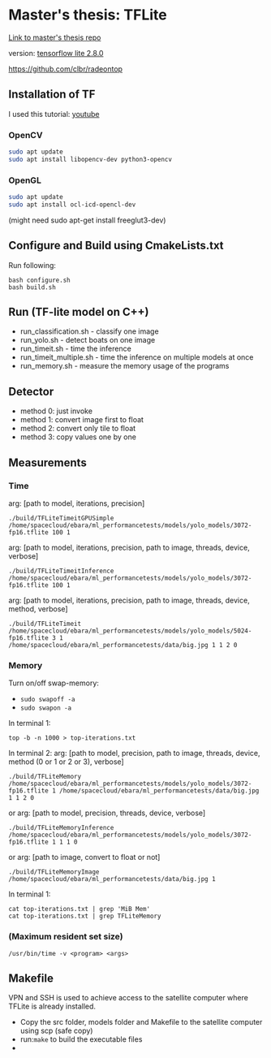 # Master's thesis: TFLite
[Link to master's thesis repo](https://github.com/Sara980710/master_thesis)

version: [tensorflow lite 2.8.0](https://github.com/tensorflow/tensorflow/releases/tag/v2.8.0)

https://github.com/clbr/radeontop

## Installation of TF
I used this tutorial: [youtube](https://www.youtube.com/playlist?list=PLYV_j9XEhvorTV-ClcNA2xUb5YsdUHgRX)

### OpenCV
````bash
sudo apt update
sudo apt install libopencv-dev python3-opencv
````
### OpenGL
````bash
sudo apt update
sudo apt install ocl-icd-opencl-dev
````
(might need sudo apt-get install freeglut3-dev)

## Configure and Build using CmakeLists.txt
Run following:
````
bash configure.sh
bash build.sh
````
## Run (TF-lite model on C++)
* run_classification.sh - classify one image
* run_yolo.sh - detect boats on one image
* run_timeit.sh - time the inference
* run_timeit_multiple.sh - time the inference on multiple models at once
* run_memory.sh - measure the memory usage of the programs

## Detector
* method 0: just invoke
* method 1: convert image first to float
* method 2: convert only tile to float
* method 3: copy values one by one

## Measurements
### Time
arg: [path to model, iterations, precision]
````
./build/TFLiteTimeitGPUSimple /home/spacecloud/ebara/ml_performancetests/models/yolo_models/3072-fp16.tflite 100 1 
````
arg: [path to model, iterations, precision, path to image, threads, device, verbose]
````
./build/TFLiteTimeitInference /home/spacecloud/ebara/ml_performancetests/models/yolo_models/3072-fp16.tflite 100 1 
````
arg: [path to model, iterations, precision, path to image, threads, device, method, verbose]
````
./build/TFLiteTimeit /home/spacecloud/ebara/ml_performancetests/models/yolo_models/5024-fp16.tflite 3 1 /home/spacecloud/ebara/ml_performancetests/data/big.jpg 1 1 2 0
````

### Memory 
Turn on/off swap-memory:
* ````sudo swapoff -a  ````
* ````sudo swapon -a  ````

In terminal 1:
````
top -b -n 1000 > top-iterations.txt
````
In terminal 2:
arg: [path to model, precision, path to image, threads, device, method (0 or 1 or 2 or 3), verbose]
````
./build/TFLiteMemory /home/spacecloud/ebara/ml_performancetests/models/yolo_models/3072-fp16.tflite 1 /home/spacecloud/ebara/ml_performancetests/data/big.jpg 1 1 2 0
````
or 
arg: [path to model, precision, threads, device, verbose]
````
./build/TFLiteMemoryInference /home/spacecloud/ebara/ml_performancetests/models/yolo_models/3072-fp16.tflite 1 1 1 0
````
or
arg: [path to image, convert to float or not]
````
./build/TFLiteMemoryImage /home/spacecloud/ebara/ml_performancetests/data/big.jpg 1 
````
In terminal 1:
````
cat top-iterations.txt | grep 'MiB Mem'
cat top-iterations.txt | grep TFLiteMemory
````
### (Maximum resident set size)
````
/usr/bin/time -v <program> <args>
````
## Makefile
VPN and SSH is used to achieve access to the satellite computer where TFLite is already installed.
* Copy the src folder, models folder and Makefile to the satellite computer using scp (safe copy)
* run:```` make ```` to build the executable files
* 
